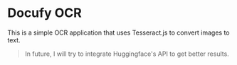 # Docufy OCR

This is a simple OCR application that uses Tesseract.js to convert images to text.

> In future, I will try to integrate Huggingface's API to get better results.
